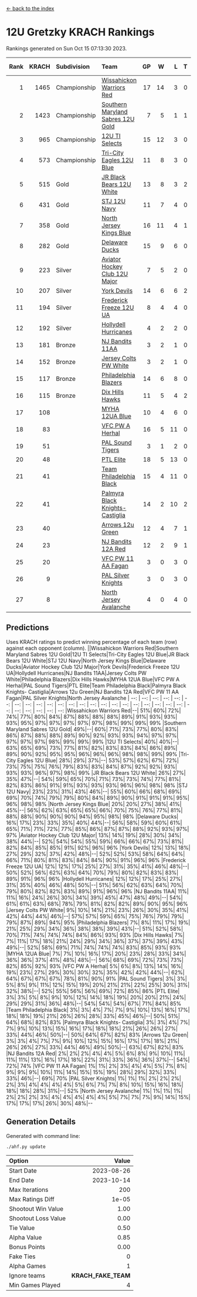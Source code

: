 [<- back to the index](readme.md)
# 12U Gretzky KRACH Rankings
Rankings generated on Sun Oct 15 07:13:30 2023.

Rank|KRACH|Subdivision|Team|GP|W|L|T|OTW|OTL|SoS|Exp Wins|Win Diff
---:|---:|:---|:---|---:|---:|---:|---:|---:|---:|---:|---:|---:
1|1465|Championship|[Wissahickon Warriors Red](https://gamesheetstats.com/seasons/3659/teams/140468/schedule)|17|14|3|0|1|0|392|14.8|-0.0
2|1423|Championship|[Southern Maryland Sabres 12U Gold](https://gamesheetstats.com/seasons/3659/teams/140463/schedule)|7|5|1|1|0|0|501|6.3|-0.0
3|965|Championship|[12U TI Selects](https://gamesheetstats.com/seasons/3659/teams/140450/schedule)|15|12|3|0|0|1|304|12.8|-0.0
4|573|Championship|[Tri-City Eagles 12U Blue](https://gamesheetstats.com/seasons/3659/teams/140466/schedule)|11|8|3|0|0|0|321|8.8|-0.0
5|515|Gold|[JR Black Bears 12U White](https://gamesheetstats.com/seasons/3659/teams/140456/schedule)|13|8|3|2|0|1|385|9.8|-0.0
6|431|Gold|[STJ 12U Navy](https://gamesheetstats.com/seasons/3659/teams/140464/schedule)|11|7|4|0|1|0|460|7.8|-0.0
7|358|Gold|[North Jersey Kings Blue](https://gamesheetstats.com/seasons/3659/teams/140459/schedule)|16|11|4|1|1|0|232|12.4|0.0
8|282|Gold|[Delaware Ducks](https://gamesheetstats.com/seasons/3659/teams/140453/schedule)|15|9|6|0|0|0|298|9.8|-0.0
9|223|Silver|[Aviator Hockey Club 12U Major](https://gamesheetstats.com/seasons/3659/teams/140452/schedule)|7|5|2|0|0|0|229|5.9|0.0
10|207|Silver|[York Devils](https://gamesheetstats.com/seasons/3659/teams/140469/schedule)|14|6|6|2|1|0|396|7.8|-0.0
11|194|Silver|[Frederick Freeze 12U UA](https://gamesheetstats.com/seasons/3659/teams/140455/schedule)|8|4|4|0|0|0|373|4.8|-0.0
12|192|Silver|[Hollydell Hurricanes](https://gamesheetstats.com/seasons/3659/teams/140777/schedule)|4|2|2|0|0|0|385|2.8|-0.0
13|181|Bronze|[NJ Bandits 11AA](https://gamesheetstats.com/seasons/3659/teams/140782/schedule)|3|2|1|0|0|0|117|2.9|0.0
14|152|Bronze|[Jersey Colts PW White](https://gamesheetstats.com/seasons/3659/teams/140778/schedule)|3|2|1|0|0|0|111|2.9|0.0
15|117|Bronze|[Philadelphia Blazers](https://gamesheetstats.com/seasons/3659/teams/140461/schedule)|14|6|8|0|1|0|396|6.8|-0.0
16|115|Bronze|[Dix Hills Hawks](https://gamesheetstats.com/seasons/3659/teams/140454/schedule)|11|5|4|2|0|0|157|6.8|-0.0
17|108||[MYHA 12UA Blue](https://gamesheetstats.com/seasons/3659/teams/140457/schedule)|10|4|6|0|0|1|387|4.8|-0.0
18|83||[VFC PW A Herhal](https://gamesheetstats.com/seasons/3659/teams/140467/schedule)|16|5|11|0|0|0|388|5.8|-0.0
19|51||[PAL Sound Tigers](https://gamesheetstats.com/seasons/3659/teams/140486/schedule)|3|1|2|0|0|0|98|1.9|0.0
20|48||[PTL Elite](https://gamesheetstats.com/seasons/3659/teams/140462/schedule)|18|5|13|0|1|2|339|5.9|0.0
21|41||[Team Philadelphia Black](https://gamesheetstats.com/seasons/3659/teams/140465/schedule)|15|4|11|0|0|0|193|4.8|-0.0
22|41||[Palmyra Black Knights- Castiglia](https://gamesheetstats.com/seasons/3659/teams/140460/schedule)|14|2|10|2|0|0|352|3.8|-0.0
23|40||[Arrows 12u Green](https://gamesheetstats.com/seasons/3659/teams/140451/schedule)|12|4|7|1|1|0|153|5.4|0.0
24|23||[NJ Bandits 12A Red](https://gamesheetstats.com/seasons/3659/teams/140458/schedule)|12|2|9|1|0|1|221|3.4|0.0
25|20||[VFC PW 11 AA Fagan](https://gamesheetstats.com/seasons/3659/teams/140789/schedule)|3|0|3|0|0|1|451|0.8|-0.0
26|9||[PAL Silver Knights](https://gamesheetstats.com/seasons/3659/teams/140514/schedule)|3|0|3|0|0|0|52|0.9|0.0
27|8||[North Jersey Avalanche](https://gamesheetstats.com/seasons/3659/teams/140783/schedule)|4|0|4|0|0|0|160|0.9|0.0

## Predictions
Uses KRACH ratings to predict winning percentage of each team (row) against each opponent (column).
||Wissahickon Warriors Red|Southern Maryland Sabres 12U Gold|12U TI Selects|Tri-City Eagles 12U Blue|JR Black Bears 12U White|STJ 12U Navy|North Jersey Kings Blue|Delaware Ducks|Aviator Hockey Club 12U Major|York Devils|Frederick Freeze 12U UA|Hollydell Hurricanes|NJ Bandits 11AA|Jersey Colts PW White|Philadelphia Blazers|Dix Hills Hawks|MYHA 12UA Blue|VFC PW A Herhal|PAL Sound Tigers|PTL Elite|Team Philadelphia Black|Palmyra Black Knights- Castiglia|Arrows 12u Green|NJ Bandits 12A Red|VFC PW 11 AA Fagan|PAL Silver Knights|North Jersey Avalanche
| --: | --: | --: | --: | --: | --: | --: | --: | --: | --: | --: | --: | --: | --: | --: | --: | --: | --: | --: | --: | --: | --: | --: | --: | --: | --: | --: | --: 
|Wissahickon Warriors Red|--| 51%| 60%| 72%| 74%| 77%| 80%| 84%| 87%| 88%| 88%| 88%| 89%| 91%| 93%| 93%| 93%| 95%| 97%| 97%| 97%| 97%| 97%| 98%| 99%| 99%| 99%
|Southern Maryland Sabres 12U Gold| 49%|--| 60%| 71%| 73%| 77%| 80%| 83%| 86%| 87%| 88%| 88%| 89%| 90%| 92%| 93%| 93%| 94%| 97%| 97%| 97%| 97%| 97%| 98%| 99%| 99%| 99%
|12U TI Selects| 40%| 40%|--| 63%| 65%| 69%| 73%| 77%| 81%| 82%| 83%| 83%| 84%| 86%| 89%| 89%| 90%| 92%| 95%| 95%| 96%| 96%| 96%| 98%| 98%| 99%| 99%
|Tri-City Eagles 12U Blue| 28%| 29%| 37%|--| 53%| 57%| 62%| 67%| 72%| 73%| 75%| 75%| 76%| 79%| 83%| 83%| 84%| 87%| 92%| 92%| 93%| 93%| 93%| 96%| 97%| 98%| 99%
|JR Black Bears 12U White| 26%| 27%| 35%| 47%|--| 54%| 59%| 65%| 70%| 71%| 73%| 73%| 74%| 77%| 81%| 82%| 83%| 86%| 91%| 91%| 93%| 93%| 93%| 96%| 96%| 98%| 98%
|STJ 12U Navy| 23%| 23%| 31%| 43%| 46%|--| 55%| 60%| 66%| 68%| 69%| 69%| 70%| 74%| 79%| 79%| 80%| 84%| 89%| 90%| 91%| 91%| 91%| 95%| 96%| 98%| 98%
|North Jersey Kings Blue| 20%| 20%| 27%| 38%| 41%| 45%|--| 56%| 62%| 63%| 65%| 65%| 66%| 70%| 75%| 76%| 77%| 81%| 88%| 88%| 90%| 90%| 90%| 94%| 95%| 98%| 98%
|Delaware Ducks| 16%| 17%| 23%| 33%| 35%| 40%| 44%|--| 56%| 58%| 59%| 60%| 61%| 65%| 71%| 71%| 72%| 77%| 85%| 86%| 87%| 87%| 88%| 92%| 93%| 97%| 97%
|Aviator Hockey Club 12U Major| 13%| 14%| 19%| 28%| 30%| 34%| 38%| 44%|--| 52%| 54%| 54%| 55%| 59%| 66%| 66%| 67%| 73%| 81%| 82%| 84%| 85%| 85%| 91%| 92%| 96%| 96%
|York Devils| 12%| 13%| 18%| 27%| 29%| 32%| 37%| 42%| 48%|--| 52%| 52%| 53%| 58%| 64%| 64%| 66%| 71%| 80%| 81%| 83%| 84%| 84%| 90%| 91%| 96%| 96%
|Frederick Freeze 12U UA| 12%| 12%| 17%| 25%| 27%| 31%| 35%| 41%| 46%| 48%|--| 50%| 52%| 56%| 62%| 63%| 64%| 70%| 79%| 80%| 82%| 83%| 83%| 89%| 91%| 96%| 96%
|Hollydell Hurricanes| 12%| 12%| 17%| 25%| 27%| 31%| 35%| 40%| 46%| 48%| 50%|--| 51%| 56%| 62%| 63%| 64%| 70%| 79%| 80%| 82%| 82%| 83%| 89%| 91%| 96%| 96%
|NJ Bandits 11AA| 11%| 11%| 16%| 24%| 26%| 30%| 34%| 39%| 45%| 47%| 48%| 49%|--| 54%| 61%| 61%| 63%| 68%| 78%| 79%| 81%| 82%| 82%| 89%| 90%| 95%| 96%
|Jersey Colts PW White|  9%| 10%| 14%| 21%| 23%| 26%| 30%| 35%| 41%| 42%| 44%| 44%| 46%|--| 57%| 57%| 59%| 65%| 75%| 76%| 79%| 79%| 79%| 87%| 89%| 94%| 95%
|Philadelphia Blazers|  7%|  8%| 11%| 17%| 19%| 21%| 25%| 29%| 34%| 36%| 38%| 38%| 39%| 43%|--| 51%| 52%| 58%| 70%| 71%| 74%| 74%| 74%| 84%| 86%| 93%| 93%
|Dix Hills Hawks|  7%|  7%| 11%| 17%| 18%| 21%| 24%| 29%| 34%| 36%| 37%| 37%| 39%| 43%| 49%|--| 52%| 58%| 69%| 71%| 74%| 74%| 74%| 83%| 85%| 93%| 93%
|MYHA 12UA Blue|  7%|  7%| 10%| 16%| 17%| 20%| 23%| 28%| 33%| 34%| 36%| 36%| 37%| 41%| 48%| 48%|--| 56%| 68%| 69%| 72%| 73%| 73%| 82%| 85%| 92%| 93%
|VFC PW A Herhal|  5%|  6%|  8%| 13%| 14%| 16%| 19%| 23%| 27%| 29%| 30%| 30%| 32%| 35%| 42%| 42%| 44%|--| 62%| 64%| 67%| 67%| 67%| 78%| 81%| 90%| 91%
|PAL Sound Tigers|  3%|  3%|  5%|  8%|  9%| 11%| 12%| 15%| 19%| 20%| 21%| 21%| 22%| 25%| 30%| 31%| 32%| 38%|--| 52%| 55%| 56%| 56%| 69%| 72%| 85%| 86%
|PTL Elite|  3%|  3%|  5%|  8%|  9%| 10%| 12%| 14%| 18%| 19%| 20%| 20%| 21%| 24%| 29%| 29%| 31%| 36%| 48%|--| 54%| 54%| 54%| 67%| 71%| 84%| 85%
|Team Philadelphia Black|  3%|  3%|  4%|  7%|  7%|  9%| 10%| 13%| 16%| 17%| 18%| 18%| 19%| 21%| 26%| 26%| 28%| 33%| 45%| 46%|--| 50%| 51%| 64%| 68%| 82%| 83%
|Palmyra Black Knights- Castiglia|  3%|  3%|  4%|  7%|  7%|  9%| 10%| 13%| 15%| 16%| 17%| 18%| 18%| 21%| 26%| 26%| 27%| 33%| 44%| 46%| 50%|--| 50%| 64%| 67%| 82%| 83%
|Arrows 12u Green|  3%|  3%|  4%|  7%|  7%|  9%| 10%| 12%| 15%| 16%| 17%| 17%| 18%| 21%| 26%| 26%| 27%| 33%| 44%| 46%| 49%| 50%|--| 63%| 67%| 82%| 83%
|NJ Bandits 12A Red|  2%|  2%|  2%|  4%|  4%|  5%|  6%|  8%|  9%| 10%| 11%| 11%| 11%| 13%| 16%| 17%| 18%| 22%| 31%| 33%| 36%| 36%| 37%|--| 54%| 72%| 74%
|VFC PW 11 AA Fagan|  1%|  1%|  2%|  3%|  4%|  4%|  5%|  7%|  8%|  9%|  9%|  9%| 10%| 11%| 14%| 15%| 15%| 19%| 28%| 29%| 32%| 33%| 33%| 46%|--| 69%| 70%
|PAL Silver Knights|  1%|  1%|  1%|  2%|  2%|  2%|  2%|  3%|  4%|  4%|  4%|  4%|  5%|  6%|  7%|  7%|  8%| 10%| 15%| 16%| 18%| 18%| 18%| 28%| 31%|--| 52%
|North Jersey Avalanche|  1%|  1%|  1%|  1%|  2%|  2%|  2%|  3%|  4%|  4%|  4%|  4%|  4%|  5%|  7%|  7%|  7%|  9%| 14%| 15%| 17%| 17%| 17%| 26%| 30%| 48%|--

## Generation Details

Generated with command line:
```
./ahf.py update
```

| Option | Value |
| :----- | ----: |
| Start Date | 2023-08-26 |
| End Date | 2023-10-14 |
| Max Iterations | 200 |
| Max Ratings Diff | 1e-05 |
| Shootout Win Value | 1.00 |
| Shootout Loss Value | 0.00 |
| Tie Value | 0.50 |
| Alpha Value | 0.85 |
| Bonus Points | 0.00 |
| Fake Ties | 0 |
| Alpha Games | 1 |
| Ignore teams | __KRACH_FAKE_TEAM__ |
| Min Games Played | 4 |

